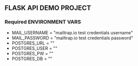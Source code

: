 ## FLASK API DEMO PROJECT

### Required ENVIRONMENT VARS

* MAIL_USERNAME = "mailtrap.io test credentials username"
* MAIL_PASSWORD = "mailtrap.io test credentials password"
* POSTGRES_URL = ""
* POSTGRES_USER = ""
* POSTGRES_PW = ""
* POSTGRES_DB = ""

